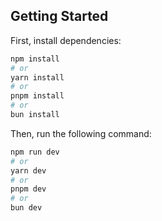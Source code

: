 ## Getting Started

First, install dependencies:

```bash
npm install
# or
yarn install
# or
pnpm install
# or
bun install
```

Then, run the following command:

```bash
npm run dev
# or
yarn dev
# or
pnpm dev
# or
bun dev
```
